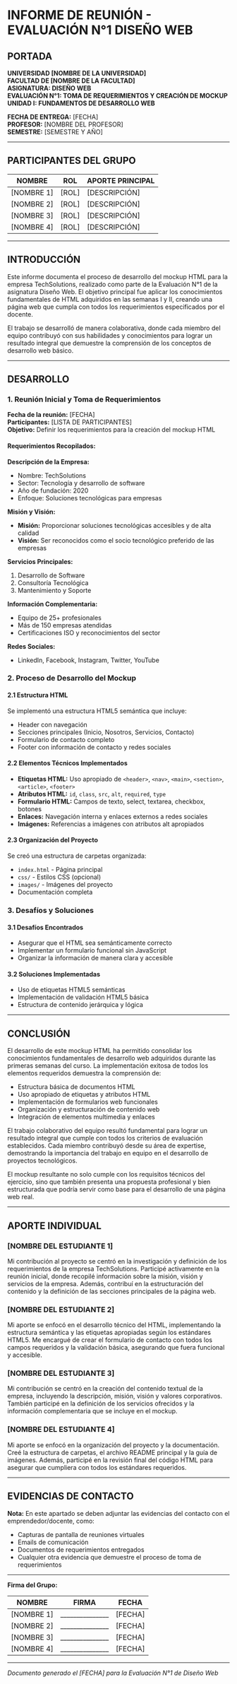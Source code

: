# INFORME DE REUNIÓN - EVALUACIÓN N°1 DISEÑO WEB

## PORTADA

**UNIVERSIDAD [NOMBRE DE LA UNIVERSIDAD]**  
**FACULTAD DE [NOMBRE DE LA FACULTAD]**  
**ASIGNATURA: DISEÑO WEB**  
**EVALUACIÓN N°1: TOMA DE REQUERIMIENTOS Y CREACIÓN DE MOCKUP**  
**UNIDAD I: FUNDAMENTOS DE DESARROLLO WEB**

**FECHA DE ENTREGA:** [FECHA]  
**PROFESOR:** [NOMBRE DEL PROFESOR]  
**SEMESTRE:** [SEMESTRE Y AÑO]

---

## PARTICIPANTES DEL GRUPO

| NOMBRE | ROL | APORTE PRINCIPAL |
|--------|-----|-------------------|
| [NOMBRE 1] | [ROL] | [DESCRIPCIÓN] |
| [NOMBRE 2] | [ROL] | [DESCRIPCIÓN] |
| [NOMBRE 3] | [ROL] | [DESCRIPCIÓN] |
| [NOMBRE 4] | [ROL] | [DESCRIPCIÓN] |

---

## INTRODUCCIÓN

Este informe documenta el proceso de desarrollo del mockup HTML para la empresa TechSolutions, realizado como parte de la Evaluación N°1 de la asignatura Diseño Web. El objetivo principal fue aplicar los conocimientos fundamentales de HTML adquiridos en las semanas I y II, creando una página web que cumpla con todos los requerimientos especificados por el docente.

El trabajo se desarrolló de manera colaborativa, donde cada miembro del equipo contribuyó con sus habilidades y conocimientos para lograr un resultado integral que demuestre la comprensión de los conceptos de desarrollo web básico.

---

## DESARROLLO

### 1. Reunión Inicial y Toma de Requerimientos

**Fecha de la reunión:** [FECHA]  
**Participantes:** [LISTA DE PARTICIPANTES]  
**Objetivo:** Definir los requerimientos para la creación del mockup HTML

#### Requerimientos Recopilados:

**Descripción de la Empresa:**
- Nombre: TechSolutions
- Sector: Tecnología y desarrollo de software
- Año de fundación: 2020
- Enfoque: Soluciones tecnológicas para empresas

**Misión y Visión:**
- **Misión:** Proporcionar soluciones tecnológicas accesibles y de alta calidad
- **Visión:** Ser reconocidos como el socio tecnológico preferido de las empresas

**Servicios Principales:**
1. Desarrollo de Software
2. Consultoría Tecnológica
3. Mantenimiento y Soporte

**Información Complementaria:**
- Equipo de 25+ profesionales
- Más de 150 empresas atendidas
- Certificaciones ISO y reconocimientos del sector

**Redes Sociales:**
- LinkedIn, Facebook, Instagram, Twitter, YouTube

### 2. Proceso de Desarrollo del Mockup

#### 2.1 Estructura HTML
Se implementó una estructura HTML5 semántica que incluye:
- Header con navegación
- Secciones principales (Inicio, Nosotros, Servicios, Contacto)
- Formulario de contacto completo
- Footer con información de contacto y redes sociales

#### 2.2 Elementos Técnicos Implementados
- **Etiquetas HTML:** Uso apropiado de `<header>`, `<nav>`, `<main>`, `<section>`, `<article>`, `<footer>`
- **Atributos HTML:** `id`, `class`, `src`, `alt`, `required`, `type`
- **Formulario HTML:** Campos de texto, select, textarea, checkbox, botones
- **Enlaces:** Navegación interna y enlaces externos a redes sociales
- **Imágenes:** Referencias a imágenes con atributos alt apropiados

#### 2.3 Organización del Proyecto
Se creó una estructura de carpetas organizada:
- `index.html` - Página principal
- `css/` - Estilos CSS (opcional)
- `images/` - Imágenes del proyecto
- Documentación completa

### 3. Desafíos y Soluciones

#### 3.1 Desafíos Encontrados
- Asegurar que el HTML sea semánticamente correcto
- Implementar un formulario funcional sin JavaScript
- Organizar la información de manera clara y accesible

#### 3.2 Soluciones Implementadas
- Uso de etiquetas HTML5 semánticas
- Implementación de validación HTML5 básica
- Estructura de contenido jerárquica y lógica

---

## CONCLUSIÓN

El desarrollo de este mockup HTML ha permitido consolidar los conocimientos fundamentales de desarrollo web adquiridos durante las primeras semanas del curso. La implementación exitosa de todos los elementos requeridos demuestra la comprensión de:

- Estructura básica de documentos HTML
- Uso apropiado de etiquetas y atributos HTML
- Implementación de formularios web funcionales
- Organización y estructuración de contenido web
- Integración de elementos multimedia y enlaces

El trabajo colaborativo del equipo resultó fundamental para lograr un resultado integral que cumple con todos los criterios de evaluación establecidos. Cada miembro contribuyó desde su área de expertise, demostrando la importancia del trabajo en equipo en el desarrollo de proyectos tecnológicos.

El mockup resultante no solo cumple con los requisitos técnicos del ejercicio, sino que también presenta una propuesta profesional y bien estructurada que podría servir como base para el desarrollo de una página web real.

---

## APORTE INDIVIDUAL

### [NOMBRE DEL ESTUDIANTE 1]
Mi contribución al proyecto se centró en la investigación y definición de los requerimientos de la empresa TechSolutions. Participé activamente en la reunión inicial, donde recopilé información sobre la misión, visión y servicios de la empresa. Además, contribuí en la estructuración del contenido y la definición de las secciones principales de la página web.

### [NOMBRE DEL ESTUDIANTE 2]
Mi aporte se enfocó en el desarrollo técnico del HTML, implementando la estructura semántica y las etiquetas apropiadas según los estándares HTML5. Me encargué de crear el formulario de contacto con todos los campos requeridos y la validación básica, asegurando que fuera funcional y accesible.

### [NOMBRE DEL ESTUDIANTE 3]
Mi contribución se centró en la creación del contenido textual de la empresa, incluyendo la descripción, misión, visión y valores corporativos. También participé en la definición de los servicios ofrecidos y la información complementaria que se incluye en el mockup.

### [NOMBRE DEL ESTUDIANTE 4]
Mi aporte se enfocó en la organización del proyecto y la documentación. Creé la estructura de carpetas, el archivo README principal y la guía de imágenes. Además, participé en la revisión final del código HTML para asegurar que cumpliera con todos los estándares requeridos.

---

## EVIDENCIAS DE CONTACTO

**Nota:** En este apartado se deben adjuntar las evidencias del contacto con el emprendedor/docente, como:
- Capturas de pantalla de reuniones virtuales
- Emails de comunicación
- Documentos de requerimientos entregados
- Cualquier otra evidencia que demuestre el proceso de toma de requerimientos

---

**Firma del Grupo:**

| NOMBRE | FIRMA | FECHA |
|--------|-------|-------|
| [NOMBRE 1] | _______________ | [FECHA] |
| [NOMBRE 2] | _______________ | [FECHA] |
| [NOMBRE 3] | _______________ | [FECHA] |
| [NOMBRE 4] | _______________ | [FECHA] |

---

*Documento generado el [FECHA] para la Evaluación N°1 de Diseño Web* 